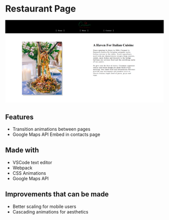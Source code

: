 # Restaurant Page
![Screenshot](/docs/img/screenshot.png)
## Features
- Transition animations between pages
- Google Maps API Embed in contacts page

## Made with
- VSCode text editor
- Webpack
- CSS Animations
- Google Maps API

## Improvements that can be made
- Better scaling for mobile users
- Cascading animations for aesthetics